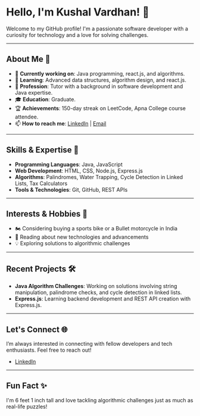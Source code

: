 # Hello, I'm Kushal Vardhan! 👋

Welcome to my GitHub profile! I'm a passionate software developer with a curiosity for technology and a love for solving challenges.

---

## About Me 🌟

- 🔭 **Currently working on**: Java programming, react.js, and algorithms.
- 🌱 **Learning**: Advanced data structures, algorithm design, and react.js.
- 💼 **Profession**: Tutor with a background in software development and Java expertise.
- 🎓 **Education**: Graduate.
- 🏆 **Achievements**: 150-day streak on LeetCode, Apna College course attendee.
- 📫 **How to reach me**: [LinkedIn](https://www.linkedin.com/in/kushalvardhan1804/) | [Email](kushalvardhan1804@hotmail.com)

---

## Skills & Expertise 🚀

- **Programming Languages**: Java, JavaScript
- **Web Development**: HTML, CSS, Node.js, Express.js
- **Algorithms**: Palindromes, Water Trapping, Cycle Detection in Linked Lists, Tax Calculators
- **Tools & Technologies**: Git, GitHub, REST APIs

---

## Interests & Hobbies 🎯

- 🏍️ Considering buying a sports bike or a Bullet motorcycle in India
- 📘 Reading about new technologies and advancements
- 💡 Exploring solutions to algorithmic challenges

---

## Recent Projects 🛠️

- **Java Algorithm Challenges**: Working on solutions involving string manipulation, palindrome checks, and cycle detection in linked lists.
- **Express.js**: Learning backend development and REST API creation with Express.js.

---

## Let's Connect 🌐

I’m always interested in connecting with fellow developers and tech enthusiasts. Feel free to reach out!

- [LinkedIn](https://www.linkedin.com/in/kushalvardhan1804/)


---

## Fun Fact ✨

I'm 6 feet 1 inch tall and love tackling algorithmic challenges just as much as real-life puzzles!
